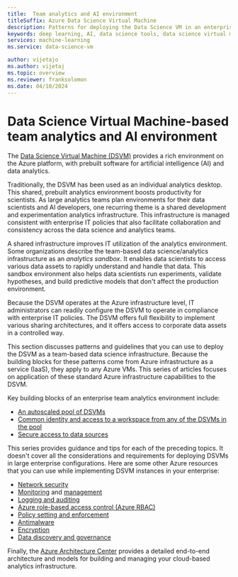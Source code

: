 ```yaml
---
title:  Team analytics and AI environment
titleSuffix: Azure Data Science Virtual Machine 
description: Patterns for deploying the Data Science VM in an enterprise team environment.
keywords: deep learning, AI, data science tools, data science virtual machine, geospatial analytics, team data science process
services: machine-learning
ms.service: data-science-vm

author: vijetajo
ms.author: vijetaj
ms.topic: overview
ms.reviewer: franksolomon
ms.date: 04/10/2024
---
```


# Data Science Virtual Machine-based team analytics and AI environment 
The [Data Science Virtual Machine (DSVM)](overview.md) provides a rich environment on the Azure platform, with prebuilt software for artificial intelligence (AI) and data analytics.

Traditionally, the DSVM has been used as an individual analytics desktop. This shared, prebuilt analytics environment boosts productivity for scientists. As large analytics teams plan environments for their data scientists and AI developers, one recurring theme is a shared development and experimentation analytics infrastructure. This infrastructure is managed consistent with enterprise IT policies that also facilitate collaboration and consistency across the data science and analytics teams.

A shared infrastructure improves IT utilization of the analytics environment. Some organizations describe the team-based data science/analytics infrastructure as an *analytics sandbox*. It enables data scientists to access various data assets to rapidly understand and handle that data. This sandbox environment also helps data scientists run experiments, validate hypotheses, and build predictive models that don't affect the production environment.

Because the DSVM operates at the Azure infrastructure level, IT administrators can readily configure the DSVM to operate in compliance with enterprise IT policies. The DSVM offers full flexibility to implement various sharing architectures, and it offers access to corporate data assets in a controlled way.

This section discusses patterns and guidelines that you can use to deploy the DSVM as a team-based data science infrastructure. Because the building blocks for these patterns come from Azure infrastructure as a service (IaaS), they apply to any Azure VMs. This series of articles focuses on application of these standard Azure infrastructure capabilities to the DSVM.

Key building blocks of an enterprise team analytics environment include:

* [An autoscaled pool of DSVMs](dsvm-pools.md)
* [Common identity and access to a workspace from any of the DSVMs in the pool](dsvm-common-identity.md)
* [Secure access to data sources](dsvm-secure-access-keys.md)

This series provides guidance and tips for each of the preceding topics. It doesn't cover all the considerations and requirements for deploying DSVMs in large enterprise configurations. Here are some other Azure resources that you can use while implementing DSVM instances in your enterprise:

* [Network security](../../security/fundamentals/network-overview.md)
* [Monitoring](../../azure-monitor/vm/monitor-vm-azure.md) and [management](../../virtual-machines/maintenance-and-updates.md?bc=%2fazure%2fvirtual-machines%2fwindows%2fbreadcrumb%2ftoc.json%252c%2fazure%2fvirtual-machines%2fwindows%2fbreadcrumb%2ftoc.json&toc=%2fazure%2fvirtual-machines%2fwindows%2ftoc.json%253ftoc%253d%2fazure%2fvirtual-machines%2fwindows%2ftoc.json)
* [Logging and auditing](../../security/fundamentals/log-audit.md)
* [Azure role-based access control (Azure RBAC)](../../role-based-access-control/overview.md)
* [Policy setting and enforcement](../../governance/policy/overview.md)
* [Antimalware](../../security/fundamentals/antimalware.md)
* [Encryption](../../virtual-machines/windows/disk-encryption-overview.md)
* [Data discovery and governance](../../data-catalog/index.yml)

Finally, the [Azure Architecture Center](/azure/architecture/) provides a detailed end-to-end architecture and models for building and managing your cloud-based analytics infrastructure.
